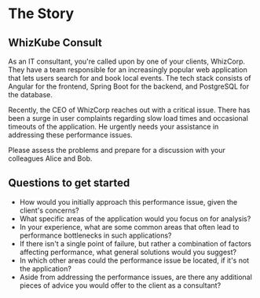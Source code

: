 # The Story

## WhizKube Consult

As an IT consultant, you're called upon by one of your clients, WhizCorp. 
They have a team responsible for an increasingly popular web application that lets users search for and book local events. 
The tech stack consists of Angular for the frontend, Spring Boot for the backend, and PostgreSQL for the database.

Recently, the CEO of WhizCorp reaches out with a critical issue. 
There has been a surge in user complaints regarding slow load times and occasional timeouts of the application. 
He urgently needs your assistance in addressing these performance issues.

Please assess the problems and prepare for a discussion with your colleagues Alice and Bob.


## Questions to get started

* How would you initially approach this performance issue, given the client's concerns?
* What specific areas of the application would you focus on for analysis?
* In your experience, what are some common areas that often lead to performance bottlenecks in such applications?
* If there isn't a single point of failure, but rather a combination of factors affecting performance, what general solutions would you suggest?
* In which other areas could the performance issue be located, if it's not the application?
* Aside from addressing the performance issues, are there any additional pieces of advice you would offer to the client as a consultant?